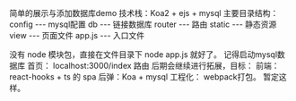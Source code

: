 简单的展示与添加数据库demo
技术栈：Koa2 + ejs + mysql
主要目录结构：
  config  --- mysql配置
  db      --- 链接数据库
  router  --- 路由
  static  --- 静态资源
  view    --- 页面文件
  app.js  ---  入口文件

没有 node 模块包，直接在文件目录下 node app.js 就好了。 记得启动mysql数据库
首页： localhost:3000/index 路由
后期会继续进行拓展，目标：
前端：react-hooks + ts 的 spa
后弹：Koa + mysql
工程化： webpack打包。
暂定这样。